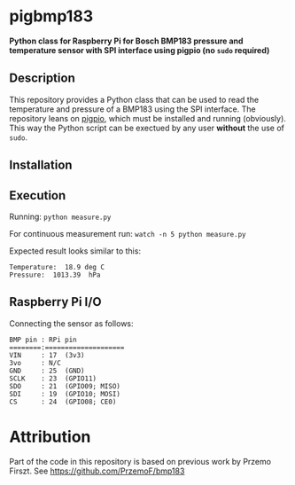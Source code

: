 # pigbmp183
**Python class for Raspberry Pi for Bosch BMP183 pressure and temperature sensor with SPI interface using pigpio (no `sudo` required)**

## Description
This repository provides a Python class that can be used to read the temperature and pressure of a BMP183 using the SPI interface. The repository leans on [pigpio](https://github.com/joan2937/pigpio), which must be installed and running (obviously). This way the Python script can be exectued by any user **without** the use of `sudo`.

## Installation

## Execution
Running:
`python measure.py`

For continuous measurement run:
`watch -n 5 python measure.py`

Expected result looks similar to this:
```
Temperature:  18.9 deg C
Pressure:  1013.39  hPa
```

## Raspberry Pi I/O
Connecting the sensor as follows:
```
BMP pin : RPi pin
========:====================
VIN     : 17  (3v3)
3vo     : N/C
GND     : 25  (GND)
SCLK    : 23  (GPIO11)
SDO     : 21  (GPIO09; MISO)
SDI     : 19  (GPIO10; MOSI)
CS      : 24  (GPIO08; CE0)
```

# Attribution
Part of the code in this repository is based on previous work by Przemo Firszt. See https://github.com/PrzemoF/bmp183
